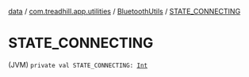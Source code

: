 [data](../../index.md) / [com.treadhill.app.utilities](../index.md) / [BluetoothUtils](index.md) / [STATE_CONNECTING](./-s-t-a-t-e_-c-o-n-n-e-c-t-i-n-g.md)

# STATE_CONNECTING

(JVM) `private val STATE_CONNECTING: `[`Int`](https://kotlinlang.org/api/latest/jvm/stdlib/kotlin/-int/index.html)